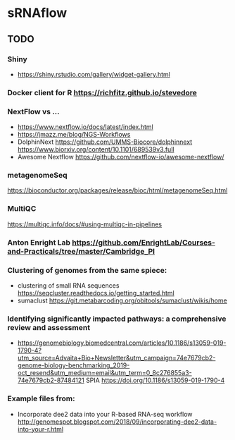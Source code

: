 # sRNAflow


## TODO

### Shiny
* https://shiny.rstudio.com/gallery/widget-gallery.html

### Docker client for R https://richfitz.github.io/stevedore 

### NextFlow vs ...
* https://www.nextflow.io/docs/latest/index.html
* https://jmazz.me/blog/NGS-Workflows
* DolphinNext https://github.com/UMMS-Biocore/dolphinnext  https://www.biorxiv.org/content/10.1101/689539v3.full
* Awesome Nextflow https://github.com/nextflow-io/awesome-nextflow/

### metagenomeSeq
https://bioconductor.org/packages/release/bioc/html/metagenomeSeq.html

### MultiQC
https://multiqc.info/docs/#using-multiqc-in-pipelines

### Anton Enright Lab https://github.com/EnrightLab/Courses-and-Practicals/tree/master/Cambridge_PI 

### Clustering of genomes from the same spiece:

* clustering of small RNA sequences https://seqcluster.readthedocs.io/getting_started.html
* sumaclust https://git.metabarcoding.org/obitools/sumaclust/wikis/home


### Identifying significantly impacted pathways: a comprehensive review and assessment
* https://genomebiology.biomedcentral.com/articles/10.1186/s13059-019-1790-4?utm_source=Advaita+Bio+Newsletter&utm_campaign=74e7679cb2-genome-biology-benchmarking_2019-oct_resend&utm_medium=email&utm_term=0_8c276855a3-74e7679cb2-87484121 SPIA  https://doi.org/10.1186/s13059-019-1790-4


### Example files from:
* Incorporate dee2 data into your R-based RNA-seq workflow http://genomespot.blogspot.com/2018/09/incorporating-dee2-data-into-your-r.html

